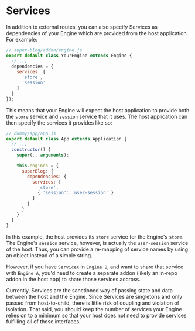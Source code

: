 # Services

In addition to external routes, you can also specify Services as dependencies of your Engine which are provided from the host application. For example:

```js
// super-blog/addon/engine.js
export default class YourEngine extends Engine {
  // ...
  dependencies = {
    services: [
      'store',
      'session'
    ]
  }
});
```

This means that your Engine will expect the host application to provide both the `store` service and `session` service that it uses. The host application can then specify the services it provides like so:

```js
// dummy/app/app.js
export default class App extends Application {
  // ...
  constructor() {
    super(...arguments);

    this.engines = {
      superBlog: {
        dependencies: {
          services: [
            'store',
            { 'session': 'user-session' }
          ]
        }
      }
    }
  }
}
```

In this example, the host provides its `store` service for the Engine's `store`. The Engine's `session` service, however, is actually the `user-session` service of the host. Thus, you can provide a re-mapping of service names by using an object instead of a simple string.

However, if you have `ServiceX` in `Engine B`, and want to share that service with `Engine A`, you'd need to create a separate addon (likely an in-repo addon in the host app) to share those services accross.

Currently, Services are the sanctioned way of passing state and data between the host and the Engine. Since Services are singletons and only passed from host-to-child, there is little risk of coupling and violation of isolation. That said, you should keep the number of services your Engine relies on to a minimum so that your host does not need to provide services fulfilling all of those interfaces.
